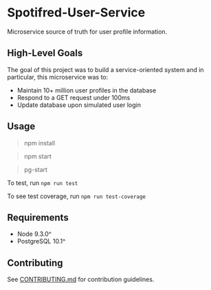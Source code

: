 # Spotifred-User-Service

Microservice source of truth for user profile information.

## High-Level Goals

The goal of this project was to build a service-oriented system and in particular, this microservice was to:

- Maintain 10+ million user profiles in the database
- Respond to a GET request under 100ms
- Update database upon simulated user login

## Usage

> npm install

> npm start

> pg-start

To test, run `npm run test`

To see test coverage, run `npm run test-coverage`

## Requirements

- Node 9.3.0^
- PostgreSQL 10.1^

## Contributing

See [CONTRIBUTING.md](CONTRIBUTING.md) for contribution guidelines.
